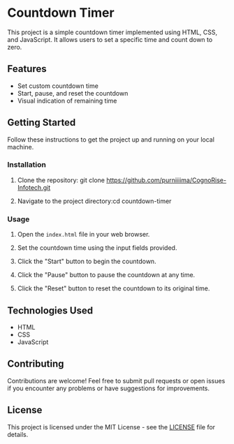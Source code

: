 # Countdown Timer

This project is a simple countdown timer implemented using HTML, CSS, and JavaScript. It allows users to set a specific time and count down to zero.

## Features

- Set custom countdown time
- Start, pause, and reset the countdown
- Visual indication of remaining time

## Getting Started

Follow these instructions to get the project up and running on your local machine.

### Installation

1. Clone the repository: git clone https://github.com/purniiiima/CognoRise-Infotech.git

2. Navigate to the project directory:cd countdown-timer

### Usage

1. Open the `index.html` file in your web browser.

2. Set the countdown time using the input fields provided.

3. Click the "Start" button to begin the countdown.

4. Click the "Pause" button to pause the countdown at any time.

5. Click the "Reset" button to reset the countdown to its original time.

## Technologies Used

- HTML
- CSS
- JavaScript

## Contributing

Contributions are welcome! Feel free to submit pull requests or open issues if you encounter any problems or have suggestions for improvements.

## License

This project is licensed under the MIT License - see the [LICENSE](LICENSE) file for details.

